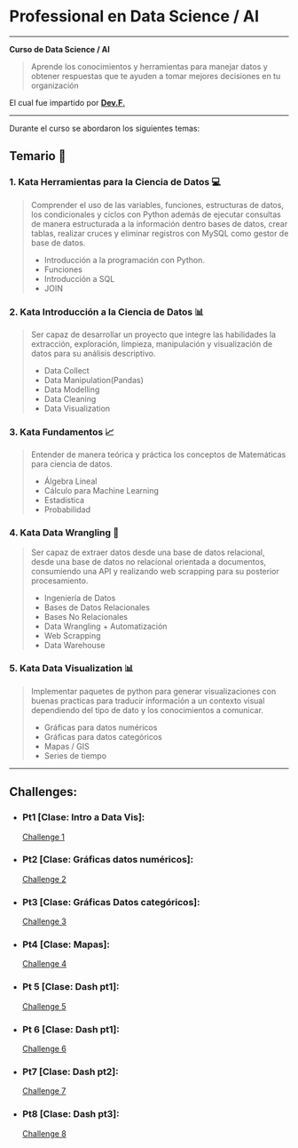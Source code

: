 # Professional en Data Science / AI
---   
**Curso de Data Science / AI** 
> Aprende los conocimientos y herramientas para manejar datos y obtener respuestas que te ayuden a tomar mejores decisiones en tu organización

El cual fue impartido por [**Dev.F**.](https://devf.la/master/data/pu)

---
Durante el curso se abordaron los siguientes temas:
## Temario :notebook_with_decorative_cover:
### 1. Kata Herramientas para la Ciencia de Datos :computer:
> Comprender el uso de las variables, funciones, estructuras de datos, los condicionales y ciclos con Python además de ejecutar consultas de manera estructurada a la información dentro bases de datos, crear tablas, realizar cruces y eliminar registros con MySQL como gestor de base de datos.
> - Introducción a la programación con Python.
> - Funciones
> - Introducción a SQL
> - JOIN

### 2. Kata Introducción a la Ciencia de Datos :bar_chart:
> Ser capaz de desarrollar un proyecto que integre las habilidades la extracción, exploración, limpieza, manipulación y visualización de datos para su análisis descriptivo.
> - Data Collect
> - Data Manipulation(Pandas)
> - Data Modelling
> - Data Cleaning
> - Data Visualization

### 3. Kata Fundamentos :chart_with_upwards_trend:
> Entender de manera teórica y práctica los conceptos de Matemáticas para ciencia de datos.
> - Álgebra Lineal
> - Cálculo para Machine Learning
> - Estadística
> - Probabilidad
### 4. Kata Data Wrangling :wrench:
> Ser capaz de extraer datos desde una base de datos relacional, desde una base de datos no relacional orientada a documentos, consumiendo una API y realizando web scrapping para su posterior procesamiento.
> - Ingeniería de Datos
> - Bases de Datos Relacionales
> - Bases No Relacionales
> - Data Wrangling + Automatización
> - Web Scrapping
> - Data Warehouse

### 5. Kata Data Visualization :bar_chart:
> Implementar paquetes de python para generar visualizaciones con buenas practicas para traducir información a un contexto visual dependiendo del tipo de dato y los conocimientos a comunicar.
> - Gráficas para datos numéricos
> - Gráficas para datos categóricos
> - Mapas / GIS
> - Series de tiempo

---
## Challenges:
- ### Pt1 [Clase: Intro a Data Vis]:
  [Challenge 1](Challenge_1.ipynb)
- ### Pt2 [Clase: Gráficas datos numéricos]: 
  [Challenge 2](Challenge_2.ipynb)
- ### Pt3 [Clase: Gráficas Datos categóricos]: 
  [Challenge 3](Challenge_3.ipynb)
- ### Pt4 [Clase: Mapas]: 
  [Challenge 4](Challenge_4.ipynb)
- ### Pt 5 [Clase: Dash pt1]:
  [Challenge 5](Challenge_5.ipynb)
- ### Pt 6 [Clase: Dash pt1]:
  [Challenge 6](Challenge_6.ipynb)
- ### Pt7 [Clase: Dash pt2]:
  [Challenge 7](Challenge_7.ipynb)
- ### Pt8 [Clase: Dash pt3]:
  [Challenge 8](Challenge_8.ipynb)